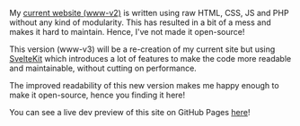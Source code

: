 My [current website (www-v2)](https://www.hopperelec.co.uk/) is written using raw HTML, CSS, JS and PHP without any kind of modularity.
This has resulted in a bit of a mess and makes it hard to maintain. Hence, I've not made it open-source!

This version (www-v3) will be a re-creation of my current site but using [SvelteKit](https://kit.svelte.dev/)
which introduces a lot of features to make the code more readable and maintainable, without cutting on performance.

The improved readability of this new version makes me happy enough to make it open-source, hence you finding it here!

You can see a live dev preview of this site on GitHub Pages [here](https://hopperelec.github.io/hopperelec.co.uk)!
